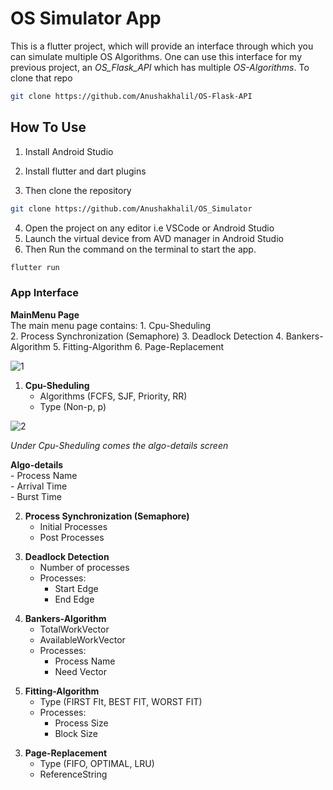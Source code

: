 # OS Simulator App

This is a flutter project, which will provide an interface through which you can simulate multiple OS Algorithms.
One can use this interface for my previous project, an *OS_Flask_API* which has multiple *OS-Algorithms*. To clone that repo

```bash
git clone https://github.com/Anushakhalil/OS-Flask-API
```

## How To Use
1. Install Android Studio
2. Install flutter and dart plugins

3. Then clone the repository
```bash
git clone https://github.com/Anushakhalil/OS_Simulator
```

4. Open the project on any editor i.e VSCode or Android Studio
5. Launch the virtual device from AVD manager in Android Studio
6. Then Run the command on the terminal to start the app.

```bash
flutter run
```

### App Interface
**MainMenu Page** <br/>
    The main menu page contains:
    1. Cpu-Sheduling <br/>
    2. Process Synchronization (Semaphore)
    3. Deadlock Detection
    4. Bankers-Algorithm
    5. Fitting-Algorithm
    6. Page-Replacement


![1](https://github.com/Anushakhalil/OS_Simulator/tree/master/images/pic_1.jpg "Screen image for Main-Menu")


1. **Cpu-Sheduling** <br/>
    - Algorithms (FCFS, SJF, Priority, RR)
    - Type (Non-p, p)  


![2](https://github.com/Anushakhalil/OS_Simulator/tree/master/images/pic_2.jpg "Screen image for Cpu-Sheduling")

*Under Cpu-Sheduling comes the algo-details screen*  

**Algo-details** <br/>
    - Process Name <br/>
    - Arrival Time <br/>
    - Burst Time


<!-- ![3](https://github.com/Anushakhalil/OS_Simulator/tree/master/images/pic_3.png "Screen image for Algo-Details") -->


2. **Process Synchronization (Semaphore)**  <br/>
    - Initial Processes
    - Post Processes


<!-- ![4](https://github.com/Anushakhalil/OS_Simulator/tree/master/images/pic_4.png "Screen image for Process-Synchronization") -->


3. **Deadlock Detection** <br/>
    - Number of processes
    - Processes:
        - Start Edge
        - End Edge


<!-- ![5](https://github.com/Anushakhalil/OS_Simulator/tree/master/images/pic_5.png "Screen image for Deadlock-Detection") -->


4. **Bankers-Algorithm** <br/>
    - TotalWorkVector
    - AvailableWorkVector
    - Processes:
        - Process Name
        - Need Vector


<!-- ![6](https://github.com/Anushakhalil/OS_Simulator/tree/master/images/pic_6.png "Screen image for Bankers-Algorithm") -->


5. **Fitting-Algorithm** <br/>
    - Type (FIRST FIt, BEST FIT, WORST FIT)
    - Processes:
        - Process Size
        - Block Size


<!-- ![7](https://github.com/Anushakhalil/OS_Simulator/tree/master/images/pic_7.png "Screen image for Fitting-Algorithm") -->


3. **Page-Replacement** <br/>
    - Type (FIFO, OPTIMAL, LRU)
    - ReferenceString


<!-- ![8](https://github.com/Anushakhalil/OS_Simulator/tree/master/images/pic_8.png "Screen image for Page-Replacement") -->
